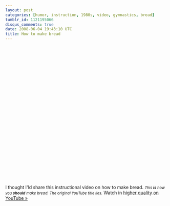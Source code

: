 ```yaml
---
layout: post
categories: [humor, instruction, 1980s, video, gymnastics, bread]
tumblr_id: 1121195066
disqus_comments: true
date: 2008-06-04 19:43:10 UTC
title: How to make bread
---
```


<object width="500" height="418"><param name="movie" value="http://www.youtube.com/v/bHK0uFb6Vzw&fmt=18"></param><param name="wmode" value="transparent"></param><embed src="http://www.youtube.com/v/bHK0uFb6Vzw&fmt=18" type="application/x-shockwave-flash" wmode="transparent" width="500" height="418"></embed></object>

I thought I'ld share this instructional video on how to make bread.
<small><em>This <b>is</b> how you <b>should</b> make bread. The original YouTube title lies.</em></small>
Watch in <a href="http://youtube.com/watch?v=bHK0uFb6Vzw&fmt=18">higher quality on YouTube »</a>
